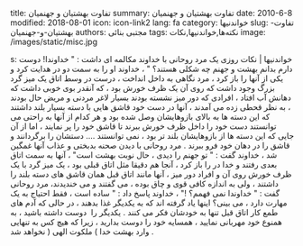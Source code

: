 title: تفاوت بهشتیان و جهنمیان
summary: تفاوت بهشتیان و جهنمیان
date: 2010-6-8
modified: 2018-08-01
icon:  icon-link2
lang: fa
category: خواندنیها
slug: تفاوت-بهشتیان-و-جهنمیان
authors: مجتبی بنائی
tags: نکته‌ها,خواندنیها,نکات
image: /images/static/misc.jpg

s: خواندنیها | نکات    روزی  یک  مرد  روحانی  با  خداوند  مکالمه  ای  داشت : " خداوندا! دوست دارم بدانم بهشت و جهنم چه  شکلی  هستند؟ " ،  خداوند  او  را  به  سمت دو در هدایت  کرد  و  یکی  از  آنها  را  باز  کرد  ،  مرد  نگاهی  به  داخل  انداخت  ،  درست در وسط اتاق یک  میز  گرد  بزرگ  وجود  داشت  که  روی  آن  یک  ظرف  خورش  بود  ،  که  آنقدر  بوی  خوبی  داشت  که  دهانش  آب  افتاد  ،  افرادی  که  دور  میز  نشسته  بودند  بسیار  لاغر  مردنی  و  مریض  حال  بودند  ،  به  نظر  قحطی  زده  می  آمدند  ،  آنها  در  دست خود قاشق هایی  با  دسته  بسیار  بلند  داشتند  که  این  دسته  ها  به  بالای  بازوهایشان  وصل  شده  بود  و  هر  کدام  از  آنها  به  راحتی  می  توانستند  دست  خود  را  داخل ظرف خورش ببرند تا قاشق خود را پر  نمایند  ،  اما  از  آن  جایی  که  این  دسته ها از بازوهایشان  بلند  تر  بود  ،  نمی  توانستند ....  دستشان را  برگردانند  و  قاشق  را  در  دهان  خود  فرو  ببرند . مرد  روحانی  با  دیدن  صحنه  بدبختی  و  عذاب  آنها  غمگین  شد  ،  خداوند  گفت : " تو  جهنم  را  دیدی  ،  حال  نوبت  بهشت است" ، آنها به سمت اتاق بعدی  رفتند  و  خدا  در  را  باز  کرد  ،  آنجا  هم  دقیقا  مثل  اتاق  قبلی  بود  ،  یک  میز  گرد  با  یک  ظرف  خورش  روی  آن  و  افراد  دور  میز  ،  آنها  مانند  اتاق  قبل  همان  قاشق  های  دسته  بلند  را  داشتند  ،  ولی  به  اندازه کافی  قوی  و  چاق  بوده  ،  می  گفتند  و  می  خندیدند،  مرد روحانی  گفت :  " خداوندا  نمی  فهمم؟ !" ،  خداوند  پاسخ  داد : " ساده  است  ،  فقط  احتیاج  به  یک  مهارت  دارد  ،  می  بینی؟  اینها  یاد  گرفته  اند  که  به  یکدیگر  غذا  بدهند  ،  در  حالی  که  آدم  های  طمع  کار  اتاق  قبل  تنها  به  خودشان  فکر  می  کنند .   یکدیگر  را  دوست داشته باشید  ،  به همنوع خود مهربانی  نمایید  ،   همسایه  خود  را  دوست  بدارید  ،  زیرا  که  هیچ  کس  به  تنهایی  وارد  بهشت  خدا ) ملکوت  الهی ( نخواهد  شد .
